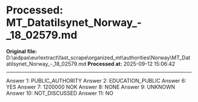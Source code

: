 # Processed: MT_Datatilsynet_Norway_-_18_02579.md

**Original file:** D:\aidpas\eurlextract\fast_scrape\organized_mt\authorities\Norway\MT_Datatilsynet_Norway_-_18_02579.md
**Processed at:** 2025-09-12 15:06:42

---

Answer 1: PUBLIC_AUTHORITY
Answer 2: EDUCATION_PUBLIC
Answer 6: YES
Answer 7: 1200000 NOK
Answer 8: NONE
Answer 9: UNKNOWN
Answer 10: NOT_DISCUSSED
Answer 11: NO